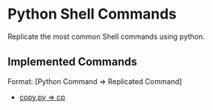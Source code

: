 # Python Shell Commands

Replicate the most common Shell commands using python.

## Implemented Commands

Format: [Python Command => Replicated Command]

* [copy.py => cp](copy.py)
